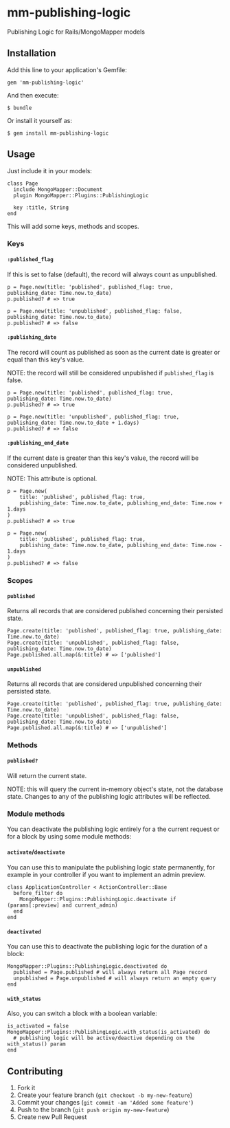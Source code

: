 # mm-publishing-logic

Publishing Logic for Rails/MongoMapper models

## Installation

Add this line to your application's Gemfile:

    gem 'mm-publishing-logic'

And then execute:

    $ bundle

Or install it yourself as:

    $ gem install mm-publishing-logic

## Usage

Just include it in your models:

    class Page
      include MongoMapper::Document
      plugin MongoMapper::Plugins::PublishingLogic

      key :title, String
    end

This will add some keys, methods and scopes.

### Keys

#### `:published_flag`
If this is set to false (default), the record will always count as unpublished.

    p = Page.new(title: 'published', published_flag: true, publishing_date: Time.now.to_date)
    p.published? # => true

    p = Page.new(title: 'unpublished', published_flag: false, publishing_date: Time.now.to_date)
    p.published? # => false

#### `:publishing_date`
The record will count as published as soon as the current date is greater or equal than this key's value.

NOTE: the record will still be considered unpublished if `published_flag` is false.

    p = Page.new(title: 'published', published_flag: true, publishing_date: Time.now.to_date)
    p.published? # => true

    p = Page.new(title: 'unpublished', published_flag: true, publishing_date: Time.now.to_date + 1.days)
    p.published? # => false

#### `:publishing_end_date`
If the current date is greater than this key's value, the record will be considered unpublished.

NOTE: This attribute is optional.

    p = Page.new(
        title: 'published', published_flag: true,
        publishing_date: Time.now.to_date, publishing_end_date: Time.now + 1.days
    )
    p.published? # => true

    p = Page.new(
        title: 'published', published_flag: true,
        publishing_date: Time.now.to_date, publishing_end_date: Time.now - 1.days
    )
    p.published? # => false

### Scopes

#### `published`
Returns all records that are considered published concerning their persisted state.

    Page.create(title: 'published', published_flag: true, publishing_date: Time.now.to_date)
    Page.create(title: 'unpublished', published_flag: false, publishing_date: Time.now.to_date)
    Page.published.all.map(&:title) # => ['published']

#### `unpublished`
Returns all records that are considered unpublished concerning their persisted state.

    Page.create(title: 'published', published_flag: true, publishing_date: Time.now.to_date)
    Page.create(title: 'unpublished', published_flag: false, publishing_date: Time.now.to_date)
    Page.published.all.map(&:title) # => ['unpublished']

### Methods

#### `published?`
Will return the current state.

NOTE: this will query the current in-memory object's state, not the database state. Changes to any of the publishing logic attributes will be reflected.

### Module methods
You can deactivate the publishing logic entirely for a the current request or for a block by using some module methods:

#### `activate`/`deactivate`
You can use this to manipulate the publishing logic state permanently, for example in your controller if you want to implement an admin preview.

    class ApplicationController < ActionController::Base
      before_filter do
        MongoMapper::Plugins::PublishingLogic.deactivate if (params[:preview] and current_admin)
      end
    end

#### `deactivated`
You can use this to deactivate the publishing logic for the duration of a block:

    MongoMapper::Plugins::PublishingLogic.deactivated do
      published = Page.published # will always return all Page record
      unpublished = Page.unpublished # will always return an empty query
    end

#### `with_status`
Also, you can switch a block with a boolean variable:

    is_activated = false
    MongoMapper::Plugins::PublishingLogic.with_status(is_activated) do
      # publishing logic will be active/deactive depending on the with_status() param
    end


## Contributing

1. Fork it
2. Create your feature branch (`git checkout -b my-new-feature`)
3. Commit your changes (`git commit -am 'Added some feature'`)
4. Push to the branch (`git push origin my-new-feature`)
5. Create new Pull Request
